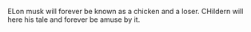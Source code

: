ELon musk will forever be known as a chicken and a loser. CHildern will here his tale and forever be amuse by it.